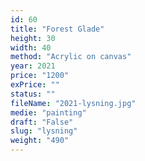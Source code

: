 ```yaml
---
id: 60
title: "Forest Glade"
height: 30
width: 40
method: "Acrylic on canvas"
year: 2021
price: "1200"
exPrice: ""
status: ""
fileName: "2021-lysning.jpg"
medie: "painting"
draft: "False"
slug: "lysning"
weight: "490"
---
```

